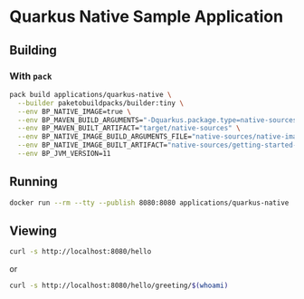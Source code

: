 # Quarkus Native Sample Application

## Building

### With `pack`

```bash
pack build applications/quarkus-native \
  --builder paketobuildpacks/builder:tiny \
  --env BP_NATIVE_IMAGE=true \
  --env BP_MAVEN_BUILD_ARGUMENTS="-Dquarkus.package.type=native-sources -Dmaven.test.skip=true package" \
  --env BP_MAVEN_BUILT_ARTIFACT="target/native-sources" \
  --env BP_NATIVE_IMAGE_BUILD_ARGUMENTS_FILE="native-sources/native-image.args" \
  --env BP_NATIVE_IMAGE_BUILT_ARTIFACT="native-sources/getting-started-*-runner.jar" \
  --env BP_JVM_VERSION=11
```

## Running

```bash
docker run --rm --tty --publish 8080:8080 applications/quarkus-native
```

## Viewing

```bash
curl -s http://localhost:8080/hello
```

or

```bash
curl -s http://localhost:8080/hello/greeting/$(whoami)
```
